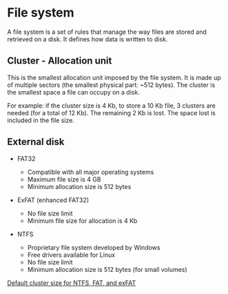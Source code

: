 # File system

A file system is a set of rules that manage the way files are stored and retrieved on a disk. It defines how data is written to disk.

## Cluster - Allocation unit

This is the smallest allocation unit imposed by the file system. It is made up of multiple sectors (the smallest physical part: ~512 bytes).
The cluster is the smallest space a file can occupy on a disk.

For example: if the cluster size is 4 Kb, to store a 10 Kb file, 3 clusters are needed (for a total of 12 Kb). The remaining 2 Kb is lost. The space lost is included in the file size.

## External disk

- FAT32
  - Compatible with all major operating systems
  - Maximum file size is 4 GB
  - Minimum allocation size is 512 bytes

- ExFAT (enhanced FAT32)
  - No file size limit
  - Minimum file size for allocation is 4 Kb

- NTFS
  - Proprietary file system developed by Windows
  - Free drivers available for Linux
  - No file size limit
  - Minimum allocation size is 512 bytes (for small volumes)

[Default cluster size for NTFS, FAT, and exFAT](https://support.microsoft.com/en-us/topic/default-cluster-size-for-ntfs-fat-and-exfat-9772e6f1-e31a-00d7-e18f-73169155af95)